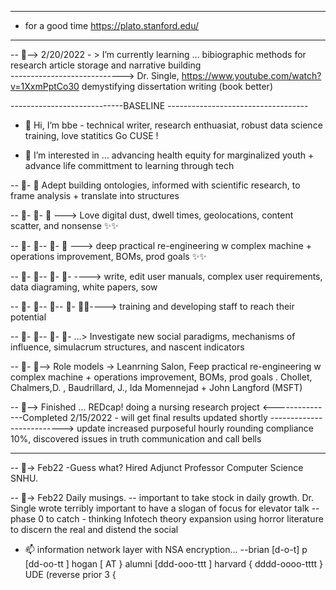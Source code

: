 ---------------------------
- for a good time https://plato.stanford.edu/  
- --------------------------------------------------  

-- 👀--> 2/20/2022 - > I’m currently learning ... bibiographic methods for research article storage and narrative building  
----------------------------> Dr. Single, https://www.youtube.com/watch?v=1XxmPptCo30 demystifying dissertation writing (book better)  


----------------------------BASELINE -----------------------------------
- 👋 Hi, I’m bbe  - technical writer, research enthuasiat, robust data science training, love statitics Go CUSE !

- 👀 I’m interested in ... advancing health equity for marginalized youth + advance life committment to learning through tech 

-- 👀- 👀  Adept building ontologies, informed with scientific research, to frame analysis + translate into structures  

-- 👀- 👀-  👀 ---> Love digital dust, dwell times, geolocations, content scatter, and nonsense  ✨✨  

-- 👀- 👀-- 👀- 👀 ---> deep practical re-engineering w complex machine + operations improvement, BOMs, prod goals ✨✨  

-- 👀- 👀-- 👀- 👀- ----> write, edit user manuals, complex user requirements, data diagraming, white papers, sow  

-- 👀- 👀-- 👀-- 👀- 👀✨----> training and developing staff to reach their potential  

-- 👀- 👀-- 👀- 👀- ...> Investigate new social paradigms, mechanisms of influence, simulacrum structures, and nascent indicators  

-- 👀- 👀--> Role models -> Leanrning Salon, Feep practical re-engineering w complex machine + operations improvement, BOMs, prod goals . Chollet, Chalmers,D. , Baudrillard, J., Ida Momennejad + John Langford (MSFT)  

-- 👀--> Finished ... REDcap! doing a nursing research project  <---------------Completed 2/15/2022 - will get final results updated shortly
--------------------------> update increased purposeful hourly rounding compliance 10%, discovered issues in truth communication and call bells

--------------------------------------------------------------------------------------------------------------
-- 👀-> Feb22 -Guess what? Hired Adjunct Professor Computer Science SNHU.

-- 👀-> Feb22 Daily musings.
-- important to take stock in daily growth. Dr. Single wrote <demystifying the dissertation> terribly important to have a slogan of focus for elevator talk
  -- phase 0 to catch - thinking Infotech theory expansion using horror literature to discern the real and distend the social

  
  
  
  
  
- 📫 information network layer with NSA encryption... 
  --brian [d-o-t] p  [dd-oo-tt ]  hogan [ AT } alumni [ddd-ooo-ttt ] harvard { dddd-oooo-tttt } UDE (reverse prior 3 {  
